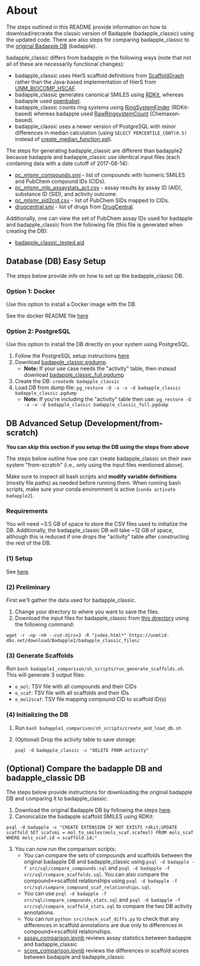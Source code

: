 # About
The steps outlined in this README provide information on how to download/recreate the classic version of Badapple (badapple_classic) using the updated code. There are also steps for comparing badapple_classic to the [original Badapple DB](https://github.com/unmtransinfo/Badapple/) (badapple). 

badapple_classic differs from badapple in the following ways (note that not all of these are necessarily functional changes):
* badapple_classic uses HierS scaffold definitions from [ScaffoldGraph](https://github.com/UCLCheminformatics/ScaffoldGraph) rather than the Java-based implementation of HierS from [UNM_BIOCOMP_HSCAF](https://github.com/unmtransinfo/unm_biocomp_hscaf).
* badapple_classic generates canonical SMILES using [RDKit](https://www.rdkit.org/), whereas badapple used [openbabel](http://openbabel.org/index.html).
* badapple_classic counts ring systems using [RingSystemFinder](https://github.com/PatWalters/useful_rdkit_utils/blob/master/useful_rdkit_utils/ring_systems.py#L17) (RDKit-based) whereas badapple used [RawRingsystemCount](https://github.com/unmtransinfo/unm_biocomp_hscaf/blob/befd175da409b27374d005f6431a2df94e361d02/unm_biocomp_hscaf/src/main/java/edu/unm/health/biocomp/hscaf/hier_scaffolds_utils.java#L161) (Chemaxon-based).
* badapple_classic uses a newer version of PostgreSQL with minor differences in median calculation (using `SELECT PERCENTILE_CONT(0.5)` instead of [create_median_function.sql](https://github.com/unmtransinfo/Badapple/blob/master/sql/create_median_function.sql)). 

The steps for generating badapple_classic are different than badapple2 because badapple and badapple_classic use identical input files (each containing data with a date cutoff of 2017-08-14):
* [pc_mlsmr_compounds.smi](https://unmtid-dbs.net/download/Badapple2/badapple_classic_files/pc_mlsmr_compounds.smi) - list of compounds with Isomeric SMILES and PubChem compound IDs (CIDs).
* [pc_mlsmr_mlp_assaystats_act.csv](https://unmtid-dbs.net/download/Badapple2/badapple_classic_files/pc_mlsmr_mlp_assaystats_act.csv) - assay results by assay ID (AID), substance ID (SID), and activity outcome.
* [pc_mlsmr_sid2cid.csv](https://unmtid-dbs.net/download/Badapple2/badapple_classic_files/pc_mlsmr_sid2cid.csv) - list of PubChem SIDs mapped to CIDs.
* [drugcentral.smi](https://unmtid-dbs.net/download/Badapple2/badapple_classic_files/drugcentral.smi) - list of drugs from [DrugCentral](https://drugcentral.org/).

Additionally, one can view the set of PubChem assay IDs used for badapple and badapple_classic from the following file (this file is generated when creating the DB):
* [badapple_classic_tested.aid](https://unmtid-dbs.net/download/Badapple2/badapple_classic_files/badapple_classic_tested.aid)

## Database (DB) Easy Setup
The steps below provide info on how to set up the badapple_classic DB. 


### Option 1: Docker
Use this option to install a Docker image with the DB.


See the docker README file [here](../docker/README.md#badapple_classic)


### Option 2: PostgreSQL
Use this option to install the DB directly on your system using PostgreSQL.

1. Follow the PostgreSQL setup instructions [here](../README.md#postgresql-setup)
2. Download [badapple_classic.pgdump](https://unmtid-dbs.net/download/Badapple2/badapple_classic.pgdump).
    * **Note:** If your use case needs the "activity" table, then instead download [badapple_classic_full.pgdump](https://unmtid-dbs.net/download/Badapple2/badapple_classic_full.pgdump)
3. Create the DB: `createdb badapple_classic`
3. Load DB from dump file: `pg_restore -O -x -v -d badapple_classic badapple_classic.pgdump`
    * **Note:** If you're including the "activity" table then use: `pg_restore -O -x -v -d badapple_classic badapple_classic_full.pgdump`

## DB Advanced Setup (Development/from-scratch)
**You can skip this section if you setup the DB using the steps from above**

The steps below outline how one can create badapple_classic on their own system "from-scratch" (i.e., only using the input files mentioned above).

Make sure to inspect all bash scripts and **modify variable definitions** (mostly file paths) as needed before running them. When running bash scripts, make sure your conda environment is active (`conda activate badapple2`).

### Requirements
You will need ~3.5 GB of space to store the CSV files used to initialize the DB. Additionally, the badapple_classic DB will take
~12 GB of space, although this is reduced if one drops the "activity" table after constructing the rest of the DB.

### (1) Setup
See [here](../README.md#code-usage).

### (2) Preliminary
First we'll gather the data used for badapple_classic.

1. Change your directory to where you want to save the files.
2. Download the input files for badapple_classic from [this directory](https://unmtid-dbs.net/download/Badapple2/badapple_classic_files/) using the following command:
```
wget -r -np -nH --cut-dirs=3 -R "index.html*" https://unmtid-dbs.net/download/Badapple2/badapple_classic_files/
```

### (3) Generate Scaffolds
Run `bash badapple1_comparison/sh_scripts/run_generate_scaffolds.sh`. This will generate 3 output files:
* `o_mol`: TSV file with all compounds and their CIDs
* `o_scaf`: TSV file with all scaffolds and their IDs
* `o_mol2scaf`: TSV file mapping compound CID to scaffold ID(s)

### (4) Initializing the DB
1. Run `bash badapple1_comparison/sh_scripts/create_and_load_db.sh`
2. (Optional) Drop the activity table to save storage: 
    
    `psql -d badapple_classic -c "DELETE FROM activity"`

## (Optional) Compare the badapple DB and badapple_classic DB
The steps below provide instructions for downloading the original badapple DB and comparing it to badapple_classic.

1. Download the original Badapple DB by following the steps [here](https://github.com/unmtransinfo/Badapple?tab=readme-ov-file#database-installation).
2. Canonicalize the badapple scaffold SMILES using RDKit:
```
psql -d badapple -c "CREATE EXTENSION IF NOT EXISTS rdkit;UPDATE scaffold SET scafsmi = mol_to_smiles(mols_scaf.scafmol) FROM mols_scaf WHERE mols_scaf.id = scaffold.id;"
```
3. You can now run the comparison scripts:
    * You can compare the sets of compounds and scaffolds between the original badapple DB and badapple_classic using `psql -d badapple -f src/sql/compare_compounds.sql` and `psql -d badapple -f src/sql/compare_scaffolds.sql`. You can also compare the compound<->scaffold relationships using `psql -d badapple -f src/sql/compare_compound_scaf_relationships.sql`.
    * You can use `psql -d badapple -f src/sql/compare_compounds_stats.sql` and `psql -d badapple -f src/sql/compare_scaffold_stats.sql` to compare the two DB activity annotations.
    * You can run `python src/check_scaf_diffs.py` to check that any differences in scaffold annotations are due only to differences in compound<->scaffold relationships.
    * [assay_comparison.ipynb](src/notebooks/assay_comparison.ipynb) reviews assay statistics between badapple and badapple_classic
    * [score_comparison.ipynb](src/notebooks/score_comparison.ipynb) reviews the differences in scaffold scores between badapple and badapple_classic